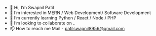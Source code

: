 - 👋 Hi, I’m Swapnil Patil
- 👀 I’m interested in MERN / Web Development/ Software Development
- 🌱 I’m currently learning Python / React / Node / PHP
- 💞️ I’m looking to collaborate on ..
- 📫 How to reach me Mail -  patilswapnil8956@gmail.com

<!---
issc-Swapnil/issc-Swapnil is a ✨ special ✨ repository because its `README.md` (this file) appears on your GitHub profile.
You can click the Preview link to take a look at your changes.
--->
